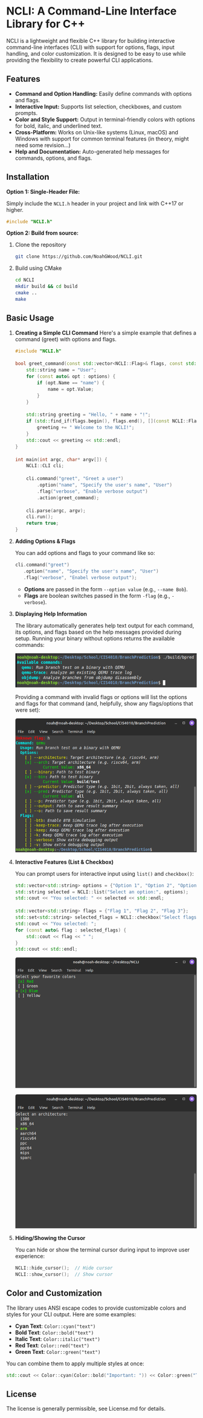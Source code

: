 # NCLI: A Command-Line Interface Library for C++
NCLI is a lightweight and flexible C++ library for building interactive command-line interfaces (CLI) with support for options, flags, input handling, and color customization. It is designed to be easy to use while providing the flexibility to create powerful CLI applications.

## Features

* **Command and Option Handling:** Easily define commands with options and flags.
* **Interactive Input:** Supports list selection, checkboxes, and custom prompts.
* **Color and Style Support:** Output in terminal-friendly colors with options for bold, italic, and underlined text.
* **Cross-Platform:** Works on Unix-like systems (Linux, macOS) and Windows with support for common terminal features (in theory, might need some revision...)
* **Help and Documentation:** Auto-generated help messages for commands, options, and flags.

## Installation

**Option 1: Single-Header File:**

Simply include the `NCLI.h` header in your project and link with C++17 or higher.

```c++
#include "NCLI.h"
```

**Option 2: Build from source:**

1. Clone the repository
   ```sh
   git clone https://github.com/NoahGWood/NCLI.git
   ```

2. Build using CMake
   ```sh
   cd NCLI
   mkdir build && cd build
   cmake ..
   make
   ```

## Basic Usage

1. **Creating a Simple CLI Command**
   Here's a simple example that defines a command (greet) with options and flags.

   ```c++
   #include "NCLI.h"
   
   bool greet_command(const std::vector<NCLI::Flag>& flags, const std::vector<NCLI::Option>& options) {
       std::string name = "User";
       for (const auto& opt : options) {
           if (opt.Name == "name") {
               name = opt.Value;
           }
       }
   
       std::string greeting = "Hello, " + name + "!";
       if (std::find_if(flags.begin(), flags.end(), [](const NCLI::Flag& f) { return f.Name == "verbose"; }) != flags.end()) {
           greeting += " Welcome to the NCLI!";
       }
       std::cout << greeting << std::endl;
   }
   
   int main(int argc, char* argv[]) {
       NCLI::CLI cli;
   
       cli.command("greet", "Greet a user")
           .option("name", "Specify the user's name", "User")
           .flag("verbose", "Enable verbose output")
           .action(greet_command);
   
       cli.parse(argc, argv);
       cli.run();
       return true;
   }
   ```

2. **Adding Options & Flags**

   You can add options and flags to your command like so:
   ```c++
   cli.command("greet")
      .option("name", "Specify the user's name", "User")
      .flag("verbose", "Enabel verbose output");
   ```

   * **Options** are passed in the form `--option value` (e.g., `--name Bob`).
   * **Flags** are boolean switches passed in the form `-flag` (e.g., `-verbose`).

3. **Displaying Help Information**

   The library automatically generates help text output for each command, its options, and flags based on the help messages provided during setup. Running your binary without options returns the available commands:

   ![bpred_menu](./imgs/bpred_menu.png)

   Providing a command with invalid flags or options will list the options and flags for that command (and, helpfully, show any flags/options that were set):

   ![bpred_help](./imgs/bpred_help.png)

   

4. **Interactive Features (List & Checkbox)**

   You can prompt users for interactive input using `list()` and `checkbox()`:

   ```c++
   std::vector<std::string> options = {"Option 1", "Option 2", "Option 3"};
   std::string selected = NCLI::list("Select an option:", options);
   std::cout << "You selected: " << selected << std::endl;
   
   std::vector<std::string> flags = {"Flag 1", "Flag 2", "Flag 3"};
   std::set<std::string> selected_flags = NCLI::checkbox("Select flags:", flags);
   std::cout << "You selected: ";
   for (const auto& flag : selected_flags) {
       std::cout << flag << " ";
   }
   std::cout << std::endl;
   ```

   ![checkboxes](./imgs/checkboxes.png)

   ![example_list](./imgs/example_list.png)

5. **Hiding/Showing the Cursor**

   You can hide or show the terminal cursor during input to improve user experience:

   ```c++
   NCLI::hide_cursor();  // Hide cursor
   NCLI::show_cursor();  // Show cursor
   ```

## Color and Customization

The library uses ANSI escape codes to provide customizable colors and styles for your CLI output. Here are some examples:

* **Cyan Text**: `Color::cyan("text")`
* **Bold Text**: `Color::bold("text")`
* **Italic Text**: `Color::italic("text")`
* **Red Text**: `Color::red("text")`
* **Green Text**: `Color::green("text")`

You can combine them to apply multiple styles at once:

```c++
std::cout << Color::cyan(Color::bold("Important: ")) << Color::green("This is a highlighted message.") << std::endl;
```

## License

The license is generally permissible, see License.md for details.
